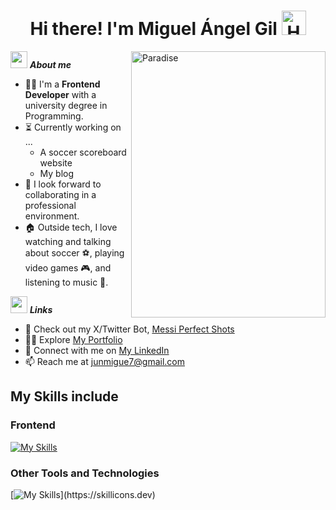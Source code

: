 <h1 align="center"><b>Hi there! I'm Miguel Ángel Gil </b><img src="https://media.tenor.com/V6eqjObT7DQAAAAj/hola.gif" width="39" alt="Hello Gif"></h1>

<img src="https://media0.giphy.com/media/v1.Y2lkPTc5MGI3NjExOTB0b3RpY2NjZW12ano1cGgzbjNjcWtzb2F2d3NqeGwwZnpwMjFweCZlcD12MV9pbnRlcm5hbF9naWZfYnlfaWQmY3Q9Zw/l41m6XWcURxUcKLWE/giphy.gif" align="right" width=311px height=426px alt="Paradise" >

<img src="https://media.giphy.com/media/ObNTw8Uzwy6KQ/giphy.gif" width="27px" margin-left="3px">&nbsp;***About me***

- 👨‍💻 I'm a **Frontend Developer** with a university degree in Programming.
- ⏳ Currently working on ...
  - A soccer scoreboard website
  - My blog
- 🎯 I look forward to collaborating in a professional environment.
- 🏠 Outside tech, I love watching and talking about soccer ⚽, playing video games 🎮, and listening to music 🎵.

<img src="https://media.giphy.com/media/ObNTw8Uzwy6KQ/giphy.gif" width="27px">&nbsp;***Links***
- 🤖 Check out my X/Twitter Bot, <a href="https://github.com/Leumig/bot-twitter">Messi Perfect Shots</a>
- 👨‍💻 Explore <a href="https://miguel-angel-gil.netlify.app/">My Portfolio</a>
- 💼 Connect with me on <a href="linkedin.com/in/gil-miguel-angel/">My LinkedIn</a>
- 📫 Reach me at <a href="junmigue7@gmail.com">junmigue7@gmail.com</a>

##  My Skills include

<h3> Frontend </h3>

[![My Skills](https://skillicons.dev/icons?i=html,css,js,ts,angular,astro,tailwind,bootstrap)](https://skillicons.dev)

<h3> Other Tools and Technologies </h3>

[![My Skills](https://skillicons.dev/icons?i=git,firebase,mysql,php,nodejs,postman,dotnet,cs,)](https://skillicons.dev)
